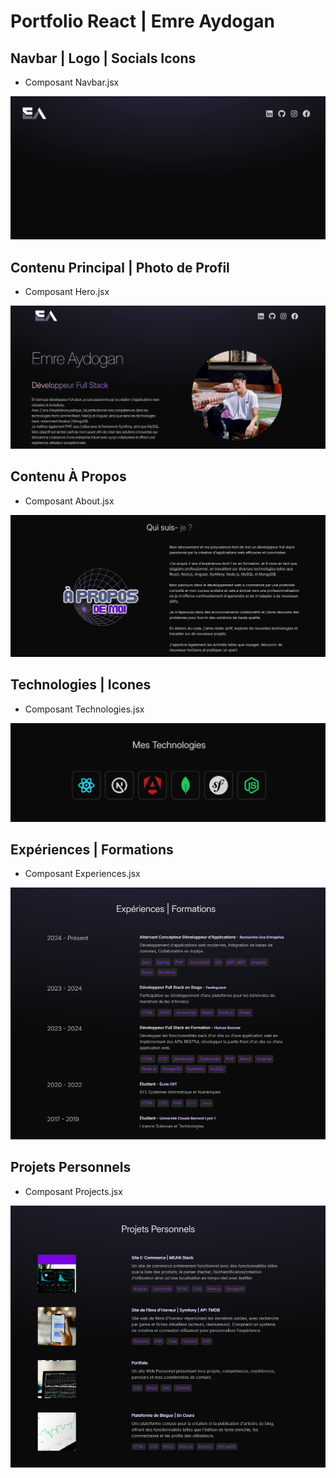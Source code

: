 # Portfolio React | Emre Aydogan

## Navbar | Logo | Socials Icons 
- Composant Navbar.jsx

![navbar-navigateur](/assets/navbar-navigateur.png)

## Contenu Principal | Photo de Profil 
- Composant Hero.jsx

![nav-hero-section-navigateur](/assets/nav-hero-section-navigateur.png)

## Contenu À Propos 

- Composant About.jsx

![a-propos-navigateur](/assets/a-propos-navigateur.png)

## Technologies | Icones

- Composant Technologies.jsx

![technologies-navigateur](/assets/technologies-navigateur_udjnurygx.png)

## Expériences | Formations

- Composant Experiences.jsx

![xp-formations-navigateur](/assets/xp-formations-navigateur_5uush0ik7.png)

## Projets Personnels

- Composant Projects.jsx

![projets-navigateur](/assets/projets-navigateur_bjvq0wf21.png)